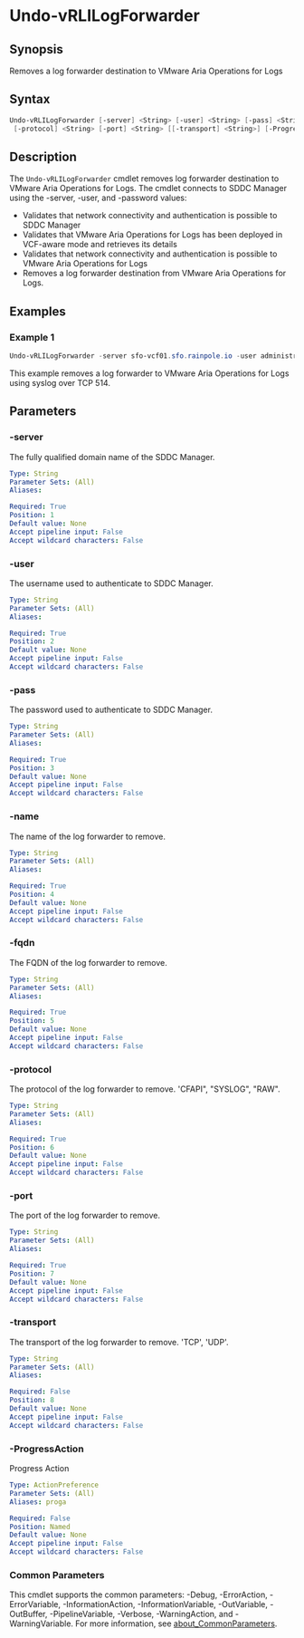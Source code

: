 # Undo-vRLILogForwarder

## Synopsis

Removes a log forwarder destination to VMware Aria Operations for Logs

## Syntax

```powershell
Undo-vRLILogForwarder [-server] <String> [-user] <String> [-pass] <String> [-name] <String> [-fqdn] <String>
 [-protocol] <String> [-port] <String> [[-transport] <String>] [-ProgressAction <ActionPreference>] [<CommonParameters>]
```

## Description

The `Undo-vRLILogForwarder` cmdlet removes log forwarder destination to VMware Aria Operations for Logs.
The cmdlet connects to SDDC Manager using the -server, -user, and -password values:

- Validates that network connectivity and authentication is possible to SDDC Manager
- Validates that VMware Aria Operations for Logs has been deployed in VCF-aware mode and retrieves its details
- Validates that network connectivity and authentication is possible to VMware Aria Operations for Logs
- Removes a log forwarder destination from VMware Aria Operations for Logs.

## Examples

### Example 1

```powershell
Undo-vRLILogForwarder -server sfo-vcf01.sfo.rainpole.io -user administrator@vsphere.local -pass VMw@re1! -fqdn lax-vrli01.lax.rainpole.io -protocol SYSLOG -port 514
```

This example removes a log forwarder to VMware Aria Operations for Logs using syslog over TCP 514.

## Parameters

### -server

The fully qualified domain name of the SDDC Manager.

```yaml
Type: String
Parameter Sets: (All)
Aliases:

Required: True
Position: 1
Default value: None
Accept pipeline input: False
Accept wildcard characters: False
```

### -user

The username used to authenticate to SDDC Manager.

```yaml
Type: String
Parameter Sets: (All)
Aliases:

Required: True
Position: 2
Default value: None
Accept pipeline input: False
Accept wildcard characters: False
```

### -pass

The password used to authenticate to SDDC Manager.

```yaml
Type: String
Parameter Sets: (All)
Aliases:

Required: True
Position: 3
Default value: None
Accept pipeline input: False
Accept wildcard characters: False
```

### -name

The name of the log forwarder to remove.

```yaml
Type: String
Parameter Sets: (All)
Aliases:

Required: True
Position: 4
Default value: None
Accept pipeline input: False
Accept wildcard characters: False
```

### -fqdn

The FQDN of the log forwarder to remove.

```yaml
Type: String
Parameter Sets: (All)
Aliases:

Required: True
Position: 5
Default value: None
Accept pipeline input: False
Accept wildcard characters: False
```

### -protocol

The protocol of the log forwarder to remove.
'CFAPI", "SYSLOG", "RAW".

```yaml
Type: String
Parameter Sets: (All)
Aliases:

Required: True
Position: 6
Default value: None
Accept pipeline input: False
Accept wildcard characters: False
```

### -port

The port of the log forwarder to remove.

```yaml
Type: String
Parameter Sets: (All)
Aliases:

Required: True
Position: 7
Default value: None
Accept pipeline input: False
Accept wildcard characters: False
```

### -transport

The transport of the log forwarder to remove.
'TCP', 'UDP'.

```yaml
Type: String
Parameter Sets: (All)
Aliases:

Required: False
Position: 8
Default value: None
Accept pipeline input: False
Accept wildcard characters: False
```

### -ProgressAction

Progress Action

```yaml
Type: ActionPreference
Parameter Sets: (All)
Aliases: proga

Required: False
Position: Named
Default value: None
Accept pipeline input: False
Accept wildcard characters: False
```

### Common Parameters

This cmdlet supports the common parameters: -Debug, -ErrorAction, -ErrorVariable, -InformationAction, -InformationVariable, -OutVariable, -OutBuffer, -PipelineVariable, -Verbose, -WarningAction, and -WarningVariable. For more information, see [about_CommonParameters](http://go.microsoft.com/fwlink/?LinkID=113216).
